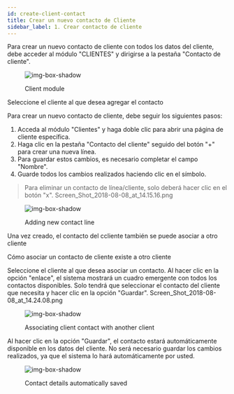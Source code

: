 ```yaml
---
id: create-client-contact
title: Crear un nuevo contacto de Cliente
sidebar_label: 1. Crear contacto de cliente
---
```


Para crear un nuevo contacto de cliente con todos los datos del cliente, debe acceder al módulo "CLIENTES" y dirigirse a la pestaña "Contacto de cliente".

<figure>

![img-box-shadow](/img/university/crm/crm-client1-1.png)
<figcaption>Client module</figcaption>
</figure>

Seleccione el cliente al que desea agregar el contacto

Para crear un nuevo contacto de cliente, debe seguir los siguientes pasos:

1. Acceda al módulo "Clientes" y haga doble clic para abrir una página de cliente específica.
2. Haga clic en la pestaña "Contacto del cliente" seguido del botón "+" para crear una nueva línea.
3. Para guardar estos cambios, es necesario completar el campo "Nombre".
4. Guarde todos los cambios realizados haciendo clic en el símbolo.
> Para eliminar un contacto de línea/cliente, solo deberá hacer clic en el botón "x".
Screen_Shot_2018-08-08_at_14.15.16.png

<figure>

![img-box-shadow](/img/university/crm/crm-client1-2.png)
<figcaption>Adding new contact line</figcaption>
</figure>


Una vez creado, el contacto del ccliente también se puede asociar a otro cliente

Cómo asociar un contacto de cliente existe a otro cliente

Seleccione el cliente al que desea asociar un contacto.
Al hacer clic en la opción "enlace", el sistema mostrará un cuadro emergente con todos los contactos disponibles. Solo tendrá que seleccionar el contacto del cliente que necesita y hacer clic en la opción "Guardar".
Screen_Shot_2018-08-08_at_14.24.08.png

<figure>

![img-box-shadow](/img/university/crm/crm-client1-3.png)
<figcaption>Associating client contact with another client</figcaption>
</figure>

Al hacer clic en la opción "Guardar", el contacto estará automáticamente disponible en los datos del cliente.
No será necesario guardar los cambios realizados, ya que el sistema lo hará automáticamente por usted.

<figure>

![img-box-shadow](/img/university/crm/crm-client1-4.png)
<figcaption>Contact details automatically saved</figcaption>
</figure>

